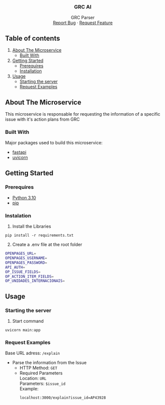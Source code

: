 <p align="center">
  <h3 align="center">GRC AI</h3>
  <p align="center">
    GRC Parser
    <br />
    <a href="/../../issues">Report Bug</a>
    ·
    <a href="/../../issues">Request Feature</a>

  </p>
</p>

## Table of contents

1. [About The Microservice](#about-the-microservice)
   - [Built With](#built-with)
2. [Getting Started](#getting-started)
   - [Prerequires](#prerequires)
   - [Installation](#instalation)
3. [Usage](#usage)
   - [Starting the server](#starting-the-server)
   - [Request Examples](#request-examples)

## About The Microservice

This microservice is responsable for requesting the information of a specific issue with it's action plans from GRC

### Built With

Major packages used to build this microservice:

- [fastapi](https://fastapi.tiangolo.com/)
- [uvicorn](https://www.uvicorn.org/)

## Getting Started

### Prerequires

- [Python 3.10](https://www.python.org/downloads/release/python-3100/)
- [pip](https://pip.pypa.io/en/stable/installation/)

### Instalation

1. Install the Libraries

```
pip install -r requirements.txt
```

2. Create a .env file at the root folder

```sh
OPENPAGES_URL=
OPENPAGES_USERNAME=
OPENPAGES_PASSWORD=
API_AUTH=
OP_ISSUE_FIELDS=
OP_ACTION_ITEM_FIELDS=
OP_UNIDADES_INTERNACIONAIS=
```

## Usage

### Starting the server

1. Start command

```
uvicorn main:app
```

### Request Examples

Base URL adress: `/explain`

- Parse the information from the Issue
  - HTTP Method: `GET`
  - Required Parameters <br>
    Location: `URL` <br>
    Parameters: `$issue_id` <br>
    Example:
    ```
    localhost:3000/explain?issue_id=AP43928
    ```
